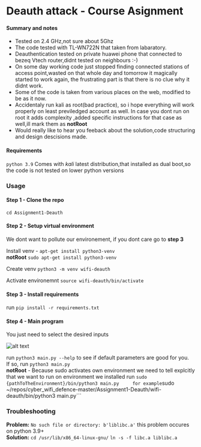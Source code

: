 # Deauth attack - Course Asignment

#### Summary and notes ####
* Tested on 2.4 GHz,not sure about 5Ghz
* The code tested with TL-WN722N that taken from labaratory.
* Deauthentication tested on private huawei phone that connected to bezeq Vtech router,didnt tested on neighbours :-)
* On some day working code just stopped finding connected stations of access point,wasted on that whole day and tomorrow it magically started to work again, the frustrating part is that there is no clue why it didnt work.
* Some of the code is taken from various places on the web, modified to be as it now.
* Accidentaly run kali as root(bad practice), so i hope everything will work properly on least previledged account as well.    In case you dont run on root it adds complexity ,added specific instructions for that case as well,ill mark them as **notRoot**
* Would really like to hear you feeback about the solution,code structuring and design descisions made.

#### Requirements ####
```python 3.9``` Comes with *kali* latest distribution,that installed as dual boot,so  the code is not tested on lower python versions


### Usage ###


#### Step 1 - Clone the repo

```cd Assignment1-Deauth```

#### Step 2 - Setup virtual environment
We dont want to pollute our environement, if you dont care go to **step 3**

Install venv -   ```apt-get install python3-venv```    
**notRoot** ```sudo apt-get install python3-venv```

Create venv  ```python3 -m venv wifi-deauth```

Activate environemnt ```source wifi-deauth/bin/activate```


#### Step 3 - Install requirements
run ```pip install -r requirements.txt```


#### Step 4 - Main program

You just need to select the desired inputs

![alt text](assets/example.png "Example of input")

run ```python3 main.py --help``` to see if default parameters are good for you.   
If so, run ```python3 main.py```  
**notRoot** - Because sudo activates own environment we need to tell explcitly that we want to run on environment we installed
run ``` sudo {pathToTheEnvironment}/bin/python3 main.py    
for example ```sudo ~/repos/cyber_wifi_defence-master/Assignment1-Deauth/wifi-deauth/bin/python3 main.py```

### Troubleshooting 

**Problem:** 
```No such file or directory: b'liblibc.a'``` this problem occures on python 3.9+   
**Solution:** 
```cd /usr/lib/x86_64-linux-gnu/```
```ln -s -f libc.a liblibc.a```
